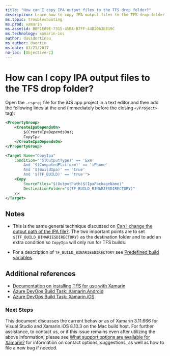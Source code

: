 ```yaml
---
title: "How can I copy IPA output files to the TFS drop folder?"
description: Learn how to copy IPA output files to the TFS drop folder. This is the same general technique discussed on "Can I change the output path of the IPA file?"
ms.topic: troubleshooting
ms.prod: xamarin
ms.assetid: B0F1E09E-7315-45BA-B7FF-44D2063EE19C
ms.technology: xamarin-ios
author: davidortinau
ms.author: daortin
ms.date: 03/21/2017
no-loc: [Objective-C]
---
```


# How can I copy IPA output files to the TFS drop folder?

Open the `.csproj` file for the iOS app project in a text editor and then add the following lines at the end (immediately before the closing `</Project>` tag):

```xml
<PropertyGroup>
    <CreateIpaDependsOn>
        $(CreateIpaDependsOn);
        CopyIpa
    </CreateIpaDependsOn>
</PropertyGroup>

<Target Name="CopyIpa"
    Condition="'$(OutputType)' == 'Exe'
        And '$(ComputedPlatform)' == 'iPhone'
        And '$(BuildIpa)' == 'true'
        And '$(TF_BUILD)' == 'true'">
    <Copy
        SourceFiles="$(OutputPath)$(IpaPackageName)"
        DestinationFolder="$(TF_BUILD_BINARIESDIRECTORY)"
    />
</Target>
```

## Notes

- This is the same general technique discussed on [Can I change the output path of the IPA file?](~/ios/troubleshooting/questions/ipa-output-path.md). The two important points are to set `$(TF_BUILD_BINARIESDIRECTORY)` as the destination folder and to add an extra condition so `CopyIpa` will only run for TFS builds.

- For a description of `TF_BUILD_BINARIESDIRECTORY` see [Predefined build variables](/azure/devops/pipelines/build/variables).

## Additional references

- [Documentation on installing TFS for use with Xamarin](/azure/devops/repos/tfvc/overview)
- [Azure DevOps Build Task: Xamarin.Android](/azure/devops/pipelines/tasks/build/xamarin-android)
- [Azure DevOps Build Task: Xamarin.iOS](/azure/devops/pipelines/tasks/build/xamarin-ios)

### Next Steps

This document discusses the current behavior as of Xamarin 3.11.666 for Visual Studio and Xamarin.iOS 8.10.3 on the Mac build host. For further assistance, to contact us, or if this issue remains even after utilizing the above information, please see [What support options are available for Xamarin?](~/cross-platform/troubleshooting/support-options.md) for information on contact options, suggestions, as well as how to file a new bug if needed.